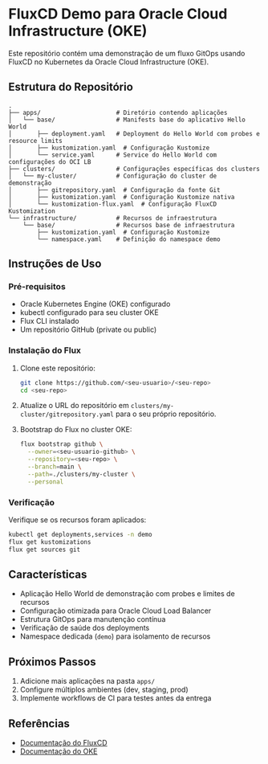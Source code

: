 # FluxCD Demo para Oracle Cloud Infrastructure (OKE)

Este repositório contém uma demonstração de um fluxo GitOps usando FluxCD no Kubernetes da Oracle Cloud Infrastructure (OKE).

## Estrutura do Repositório

```
.
├── apps/                     # Diretório contendo aplicações
│   └── base/                 # Manifests base do aplicativo Hello World
│       ├── deployment.yaml   # Deployment do Hello World com probes e resource limits
│       ├── kustomization.yaml  # Configuração Kustomize
│       └── service.yaml      # Service do Hello World com configurações do OCI LB
├── clusters/                 # Configurações específicas dos clusters
│   └── my-cluster/           # Configuração do cluster de demonstração
│       ├── gitrepository.yaml  # Configuração da fonte Git
│       ├── kustomization.yaml  # Configuração Kustomize nativa
│       └── kustomization-flux.yaml  # Configuração FluxCD Kustomization
└── infrastructure/           # Recursos de infraestrutura
    └── base/                 # Recursos base de infraestrutura
        ├── kustomization.yaml  # Configuração Kustomize
        └── namespace.yaml    # Definição do namespace demo

```

## Instruções de Uso

### Pré-requisitos

- Oracle Kubernetes Engine (OKE) configurado
- kubectl configurado para seu cluster OKE
- Flux CLI instalado
- Um repositório GitHub (private ou public)

### Instalação do Flux

1. Clone este repositório:
   ```bash
   git clone https://github.com/<seu-usuario>/<seu-repo>
   cd <seu-repo>
   ```

2. Atualize o URL do repositório em `clusters/my-cluster/gitrepository.yaml` para o seu próprio repositório.

3. Bootstrap do Flux no cluster OKE:
   ```bash
   flux bootstrap github \
     --owner=<seu-usuario-github> \
     --repository=<seu-repo> \
     --branch=main \
     --path=./clusters/my-cluster \
     --personal
   ```

### Verificação

Verifique se os recursos foram aplicados:

```bash
kubectl get deployments,services -n demo
flux get kustomizations
flux get sources git
```

## Características

- Aplicação Hello World de demonstração com probes e limites de recursos
- Configuração otimizada para Oracle Cloud Load Balancer
- Estrutura GitOps para manutenção contínua
- Verificação de saúde dos deployments
- Namespace dedicada (`demo`) para isolamento de recursos

## Próximos Passos

1. Adicione mais aplicações na pasta `apps/`
2. Configure múltiplos ambientes (dev, staging, prod)
3. Implemente workflows de CI para testes antes da entrega

## Referências

- [Documentação do FluxCD](https://fluxcd.io/docs/)
- [Documentação do OKE](https://docs.oracle.com/en-us/iaas/Content/ContEng/home.htm) 